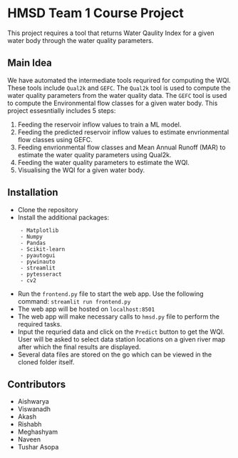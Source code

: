 # HMSD Team 1 Course Project
This project requires a tool that returns Water Qaulity Index for a given water body through the water quality parameters.
## Main Idea
We have automated the intermediate tools requrired for computing the WQI. These tools include ```Qual2k``` and ```GEFC```. The ```Qual2k``` tool is used to compute the water quality parameters from the water quality data. The ```GEFC``` tool is used to compute the Environmental flow classes for a given water body.
This project essesntially includes 5 steps:
1. Feeding the reservoir inflow values to train a ML model.
2. Feeding the predicted reservoir inflow values to estimate envrionmental flow classes using GEFC.
3. Feeding envrionmental flow classes and Mean Annual Runoff (MAR) to estimate the water quality parameters using Qual2k.
4. Feeding the water quality parameters to estimate the WQI.
5. Visualising the WQI for a given water body.

## Installation
- Clone the repository
- Install the additional packages:
```
    - Matplotlib
    - Numpy
    - Pandas
    - Scikit-learn
    - pyautogui
    - pywinauto
    - streamlit
    - pytesseract
    - cv2
```
- Run the ```frontend.py``` file to start the web app. Use the following command: ```streamlit run frontend.py```
- The web app will be hosted on ```localhost:8501```
- The web app will make necessary calls to ```hmsd.py``` file to perform the required tasks.
- Input the requried data and click on the ```Predict``` button to get the WQI. User will be asked to select data station locations on a given river map after which the final results are displayed.
- Several data files are stored on the go which can be viewed in the cloned folder itself.

## Contributors 
- Aishwarya 
- Viswanadh 
- Akash
- Rishabh
- Meghashyam
- Naveen
- Tushar Asopa
